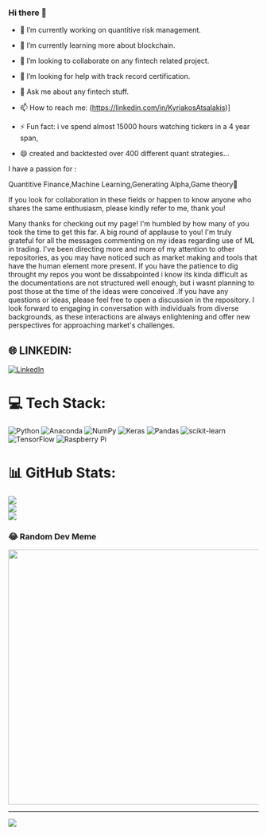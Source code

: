 ### Hi there 👋


- 🔭 I’m currently working on quantitive risk management.
- 🌱 I’m currently learning more about blockchain.
- 👯 I’m looking to collaborate on any fintech related project.
- 🤔 I’m looking for help with track record certification.
- 💬 Ask me about any fintech stuff.
- 📫 How to reach me: (https://linkedin.com/in/KyriakosAtsalakis)]
 
- ⚡ Fun fact: i ve spend almost 15000 hours watching tickers in a 4 year span,
- 😄 created and backtested over 400 different quant strategies...


I have a passion for :


Quantitive Finance,Machine Learning,Generating Alpha,Game theory💪


If you look for collaboration in these fields or happen to know anyone who shares the same enthusiasm, please kindly refer to me, thank you!


Many thanks for checking out my page! I'm humbled by how many of you took the time to get this far. A big round of applause to you! I'm truly grateful for all the messages commenting on my ideas regarding use of ML in trading. I've been directing more and more of my attention to other repositories, as you may have noticed such as market making and tools that have the human element more present. If you  have the patience to dig throught my repos you wont be dissabpointed i know its kinda difficult as the documentations are not structured well enough, but i wasnt planning to post those at the time of the ideas were conceived .If you have any questions or ideas, please feel free to open a discussion in the repository. I look forward to engaging in conversation with individuals from diverse backgrounds, as these interactions are always enlightening and offer new perspectives for approaching market's challenges.
## 🌐 LINKEDIN:

[![LinkedIn](https://img.shields.io/badge/LinkedIn-%230077B5.svg?logo=linkedin&logoColor=white)](https://linkedin.com/in/KyriakosAtsalakis) 

# 💻 Tech Stack:
![Python](https://img.shields.io/badge/python-3670A0?style=plastic&logo=python&logoColor=ffdd54) ![Anaconda](https://img.shields.io/badge/Anaconda-%2344A833.svg?style=plastic&logo=anaconda&logoColor=white) ![NumPy](https://img.shields.io/badge/numpy-%23013243.svg?style=plastic&logo=numpy&logoColor=white) ![Keras](https://img.shields.io/badge/Keras-%23D00000.svg?style=plastic&logo=Keras&logoColor=white) ![Pandas](https://img.shields.io/badge/pandas-%23150458.svg?style=plastic&logo=pandas&logoColor=white) ![scikit-learn](https://img.shields.io/badge/scikit--learn-%23F7931E.svg?style=plastic&logo=scikit-learn&logoColor=white) ![TensorFlow](https://img.shields.io/badge/TensorFlow-%23FF6F00.svg?style=plastic&logo=TensorFlow&logoColor=white) ![Raspberry Pi](https://img.shields.io/badge/-RaspberryPi-C51A4A?style=plastic&logo=Raspberry-Pi)
# 📊 GitHub Stats:
![](https://github-readme-stats.vercel.app/api?username=Atskyr&theme=nightowl&hide_border=false&include_all_commits=true&count_private=true)<br/>
![](https://github-readme-streak-stats.herokuapp.com/?user=Atskyr&theme=nightowl&hide_border=false)<br/>
![](https://github-readme-stats.vercel.app/api/top-langs/?username=Atskyr&theme=nightowl&hide_border=false&include_all_commits=true&count_private=true&layout=compact)

### 😂 Random Dev Meme
<img src="https://random-memer.herokuapp.com/" width="512px"/>

---
[![](https://visitcount.itsvg.in/api?id=Atskyr&icon=0&color=0)](https://visitcount.itsvg.in)
